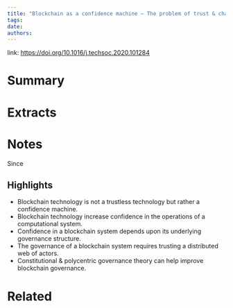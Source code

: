 ```yaml
---
title: "Blockchain as a confidence machine — The problem of trust & challenges of governance"
tags: 
date:
authors:
---
```


link: https://doi.org/10.1016/j.techsoc.2020.101284

# Summary

# Extracts

# Notes
Since 

## Highlights
- Blockchain technology is not a trustless technology but rather a confidence machine.
- Blockchain technology increase confidence in the operations of a computational system.
- Confidence in a blockchain system depends upon its underlying governance structure.
- The governance of a blockchain system requires trusting a distributed web of actors.
- Constitutional & polycentric governance theory can help improve blockchain governance.
# Related
